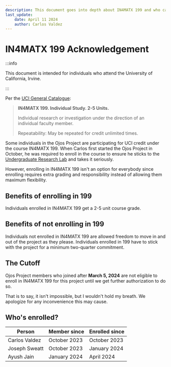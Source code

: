 ```yaml
---
description: This document goes into depth about IN4MATX 199 and who can/cannot enroll in this project for course credit.
last_update:
    date: April 11 2024
    author: Carlos Valdez
---
```


# IN4MATX 199 Acknowledgement

:::info

This document is intended for individuals who attend the University of
California, Irvine.

:::

Per the [UCI General Catalogue](https://catalogue.uci.edu/allcourses/in4matx/):

> **IN4MATX 199. Individual Study. 2-5 Units.**
>
> Individual research or investigation under the direction of an individual
> faculty member.
>
> Repeatability: May be repeated for credit unlimited times.

Some individuals in the Ojos Project are participating for UCI credit under the
course IN4MATX 199. When Carlos first started the Ojos Project in October, he
was required to enroll in the course to ensure he sticks to the
[Undergraduate Research Lab](https://markbaldw.in/url) and takes it seriously.

However, enrolling in IN4MATX 199 isn't an option for everybody since
enrolling requires extra grading and responsibility instead of allowing them
maximum flexibility.

## Benefits of enrolling in 199

Individuals enrolled in IN4MATX 199 get a 2-5 unit course grade.

## Benefits of not enrolling in 199

Individuals not enrolled in IN4MATX 199 are allowed freedom to move in and
out of the project as they please. Individuals enrolled in 199 have to stick
with the project for a minimum two-quarter commitment.

## The Cutoff

Ojos Project members who joined after **March 5, 2024** are not eligible to
enroll in IN4MATX 199 for this project until we get further authorization to do
so.

That is to say, it isn't impossible, but I wouldn't hold my breath. We apologize
for any inconvenience this may cause.

## Who's enrolled?

| Person        | Member since | Enrolled since |
| ------------- | ------------ | -------------- |
| Carlos Valdez | October 2023 | October 2023   |
| Joseph Sweatt | October 2023 | January 2024   |
| Ayush Jain    | January 2024 | April 2024     |
